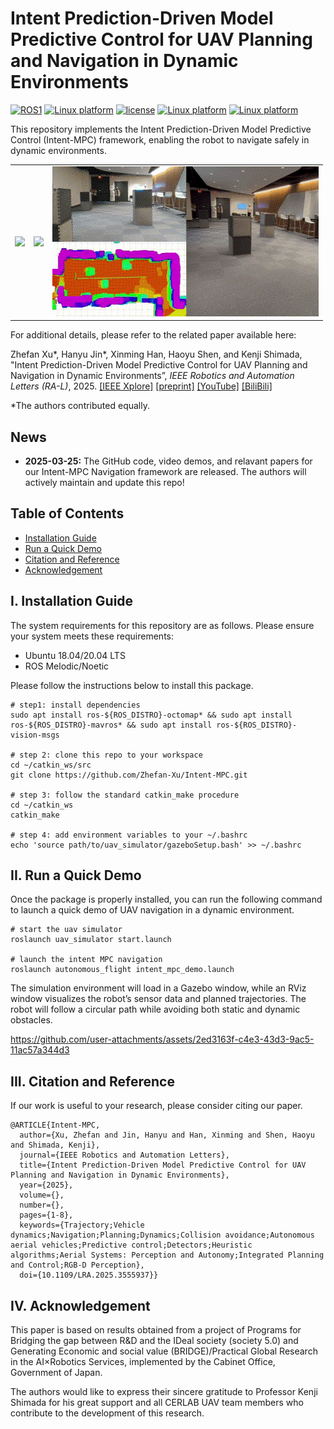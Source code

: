 # Intent Prediction-Driven Model Predictive Control for UAV Planning and Navigation in Dynamic Environments
[![ROS1](https://img.shields.io/badge/ROS1-Noetic-blue.svg)](https://wiki.ros.org/noetic)
[![Linux platform](https://img.shields.io/badge/platform-Ubuntu-27AE60.svg)](https://releases.ubuntu.com/20.04/)
[![license](https://img.shields.io/badge/License-MIT-green.svg)](https://opensource.org/licenses/MIT) 
[![Linux platform](https://img.shields.io/badge/platform-linux--64-orange.svg)](https://releases.ubuntu.com/20.04/)
[![Linux platform](https://img.shields.io/badge/platform-linux--arm-brown.svg)](https://releases.ubuntu.com/20.04/)


This repository implements the Intent Prediction-Driven Model Predictive Control (Intent-MPC) framework, enabling the robot to navigate safely in dynamic environments.

<table>
  <tr>
    <td><img src="media/intent-MPC-demo1.gif" style="width: 100%;"></td>
    <td><img src="media/intent-MPC-demo2.gif" style="width: 100%;"></td>
    <td><img src="media/intent-MPC-demo3.gif" style="width: 100%;"></td>
  </tr>
</table>


For additional details, please refer to the related paper available here:

Zhefan Xu*, Hanyu Jin*, Xinming Han, Haoyu Shen, and Kenji Shimada, "Intent Prediction-Driven Model Predictive Control for UAV Planning and Navigation in Dynamic Environments”, *IEEE Robotics and Automation Letters (RA-L)*, 2025. [\[IEEE Xplore\]](https://ieeexplore.ieee.org/document/10945375) [\[preprint\]](https://arxiv.org/pdf/2409.15633) [\[YouTube\]](https://youtu.be/4xsEeMB9WPY) [\[BiliBili\]](https://www.bilibili.com/video/BV1e9XhYQEqA/)

*The authors contributed equally.

## News
- **2025-03-25:** The GitHub code, video demos, and relavant papers for our Intent-MPC Navigation framework are released. The authors will actively maintain and update this repo!


## Table of Contents
- [Installation Guide](#I-Installation-Guide)
- [Run a Quick Demo](#II-Run-a-Quick-Demo)
- [Citation and Reference](#III-Citation-and-Reference)
- [Acknowledgement](#IV-Acknowledgement)

## I. Installation Guide
The system requirements for this repository are as follows. Please ensure your system meets these requirements:
- Ubuntu 18.04/20.04 LTS
- ROS Melodic/Noetic

Please follow the instructions below to install this package.
```
# step1: install dependencies
sudo apt install ros-${ROS_DISTRO}-octomap* && sudo apt install ros-${ROS_DISTRO}-mavros* && sudo apt install ros-${ROS_DISTRO}-vision-msgs

# step 2: clone this repo to your workspace
cd ~/catkin_ws/src
git clone https://github.com/Zhefan-Xu/Intent-MPC.git

# step 3: follow the standard catkin_make procedure
cd ~/catkin_ws
catkin_make

# step 4: add environment variables to your ~/.bashrc
echo 'source path/to/uav_simulator/gazeboSetup.bash' >> ~/.bashrc
```


## II. Run a Quick Demo
Once the package is properly installed, you can run the following command to launch a quick demo of UAV navigation in a dynamic environment.
```
# start the uav simulator
roslaunch uav_simulator start.launch

# launch the intent MPC navigation 
roslaunch autonomous_flight intent_mpc_demo.launch
```
The simulation environment will load in a Gazebo window, while an RViz window visualizes the robot’s sensor data and planned trajectories. The robot will follow a circular path while avoiding both static and dynamic obstacles.


https://github.com/user-attachments/assets/2ed3163f-c4e3-43d3-9ac5-11ac57a344d3



## III. Citation and Reference
If our work is useful to your research, please consider citing our paper.
```
@ARTICLE{Intent-MPC,
  author={Xu, Zhefan and Jin, Hanyu and Han, Xinming and Shen, Haoyu and Shimada, Kenji},
  journal={IEEE Robotics and Automation Letters}, 
  title={Intent Prediction-Driven Model Predictive Control for UAV Planning and Navigation in Dynamic Environments}, 
  year={2025},
  volume={},
  number={},
  pages={1-8},
  keywords={Trajectory;Vehicle dynamics;Navigation;Planning;Dynamics;Collision avoidance;Autonomous aerial vehicles;Predictive control;Detectors;Heuristic algorithms;Aerial Systems: Perception and Autonomy;Integrated Planning and Control;RGB-D Perception},
  doi={10.1109/LRA.2025.3555937}}
```

## IV. Acknowledgement
This paper is based on results obtained from a project of Programs for Bridging the gap between R\&D and the IDeal society (society 5.0) and Generating Economic and social value (BRIDGE)/Practical Global Research in the AI×Robotics Services, implemented by the Cabinet Office, Government of Japan.

The authors would like to express their sincere gratitude to Professor Kenji Shimada for his great support and all CERLAB UAV team members who contribute to the development of this research.
